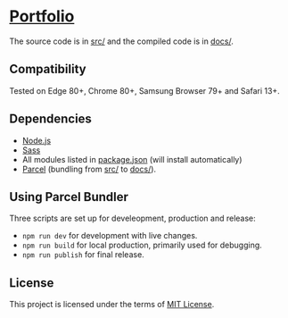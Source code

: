 # [Portfolio](https://alanjyu.com)

The source code is in [src/](https://github.com/alanjyu/alanjyu.com/tree/master/src) and the compiled code is in [docs/](https://github.com/alanjyu/alanjyu.com/tree/master/docs).

## Compatibility

Tested on Edge 80+, Chrome 80+, Samsung Browser 79+ and Safari 13+.

## Dependencies

- [Node.js](https://nodejs.org/en/)
- [Sass](https://www.npmjs.com/package/sass)
- All modules listed in [package.json](https://github.com/alanjyu/alanjyu.com/blob/master/package.json) (will install automatically)
- [Parcel](https://parceljs.org/) (bundling from [src/](https://github.com/alanjyu/alanjyu.com/tree/master/src) to [docs/](https://github.com/alanjyu/alanjyu.com/tree/master/docs)). 

## Using Parcel Bundler
Three scripts are set up for develeopment, production and release:

- `npm run dev` for development with live changes.
- `npm run build` for local production, primarily used for debugging.
- `npm run publish` for final release.

## License

This project is licensed under the terms of [MIT License](https://github.com/alanjyu/alanjyu.com/blob/master/LICENSE).
